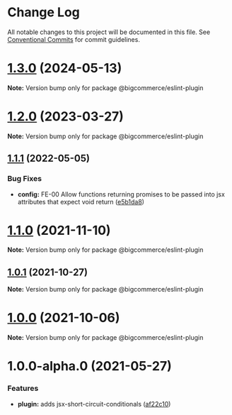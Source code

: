 # Change Log

All notable changes to this project will be documented in this file.
See [Conventional Commits](https://conventionalcommits.org) for commit guidelines.

# [1.3.0](https://github.com/bigcommerce/eslint-config/compare/@bigcommerce/eslint-plugin@1.2.0...@bigcommerce/eslint-plugin@1.3.0) (2024-05-13)

**Note:** Version bump only for package @bigcommerce/eslint-plugin





# [1.2.0](https://github.com/bigcommerce/eslint-config/compare/@bigcommerce/eslint-plugin@1.1.1...@bigcommerce/eslint-plugin@1.2.0) (2023-03-27)

**Note:** Version bump only for package @bigcommerce/eslint-plugin





## [1.1.1](https://github.com/bigcommerce/eslint-config/compare/@bigcommerce/eslint-plugin@1.1.0...@bigcommerce/eslint-plugin@1.1.1) (2022-05-05)


### Bug Fixes

* **config:** FE-00 Allow functions returning promises to be passed into jsx attributes that expect void return ([e5b1da8](https://github.com/bigcommerce/eslint-config/commit/e5b1da8857ebe274040576b0ceb0f07c01e81033))





# [1.1.0](https://github.com/bigcommerce/eslint-config/compare/@bigcommerce/eslint-plugin@1.0.1...@bigcommerce/eslint-plugin@1.1.0) (2021-11-10)

**Note:** Version bump only for package @bigcommerce/eslint-plugin





## [1.0.1](https://github.com/bigcommerce/eslint-config/compare/@bigcommerce/eslint-plugin@1.0.0...@bigcommerce/eslint-plugin@1.0.1) (2021-10-27)

**Note:** Version bump only for package @bigcommerce/eslint-plugin





# [1.0.0](https://github.com/bigcommerce/eslint-config/compare/@bigcommerce/eslint-plugin@1.0.0-alpha.0...@bigcommerce/eslint-plugin@1.0.0) (2021-10-06)

**Note:** Version bump only for package @bigcommerce/eslint-plugin





# 1.0.0-alpha.0 (2021-05-27)

### Features

* **plugin:** adds jsx-short-circuit-conditionals ([af22c10](https://github.com/bigcommerce/eslint-config/commit/af22c10b7a13dcd6346cb4d4135d3105e97e7c18))
